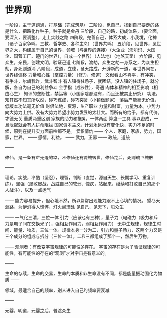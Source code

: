 # 世界观

一阶段，主干道跑通，打基础（完成筑基）
二阶段，觅自己，找到自己要走的路是什么，把路化作种子，种子就是金丹
三阶段，自己的路，初成体系，（要全面，要深入，要调整），走上实践之路
四阶段，完善自己，体系大成，小我境，化神（诸子百家争鸣、三教、哲学史、各种主义）（世界共鸣）
五阶段，见世界，见世界之大，构建属于自己的世界，领域（与世界的连接）（大企业（沃尔玛、大国企、国营工厂、楚门的世界），自成一个世界）（人法地）（地煞天罡）
六阶段，见众生，亲民，创建文明，验证己道
七阶段，渡劫，众生之劫一身系之，为众生担劫，身死则道消
八阶段，成道，立德，通天路成，开辟新的一道，与世界同在，世界线偏移
力量和心性（掌控力量）（修力，修道）
文似看山不喜平，有冲突，有争斗，尔虞我诈，武斗智斗
有人镇得住场子，就团结，没人镇的住场子，就分解，各自为自己的利益争斗
金手指（成长性），奇遇
肉体和精神的相互影响（相由心生）
知识的垄断性，禁运等（小国家啥都没有，而且还被禁止研究）
功法，知其然不知其所以然，碰巧练成，碰巧突破（小镇做题家）
落后产能毫无价值，低版本功法毫无价值
财侣法地，资源，生产职业
力量和财富，力量为本。小势力向大势力上供。没有大势力希望小势力发展的太壮大。而所有的给予，都有代价。
才德无关
量质两重区别
家族的助力和拖累，一体两面
算盘—工具
事以密成，一旦泄密就会有人拼命阻拦
国家资本主义，计划永远没有变化快，实力不足的时候，原则在提升实力面前啥都不是。
爱恨情仇
—— 个人，家庭，家族，势力，国家，世界。
—— 感情，利益。
—— 武力，正邪
—— 政统，道统

——

修仙，是一条有进无退的路，不修仙还有魂魄转世，修仙之后，死则魂飞魄散

——

理论，实战，冷酷（坚忍），理智，判断（直觉，源自天生、长期学习、重复训练），坚强（屡败屡战，战胜自己的软弱、愧疚，站起来，继续和打败自己的那个人战斗），以及一点运气

——
能力容易提升，但心境不然，所以常常出现能力跟不上心境的情况。
望尽天涯路，为伊消得人憔悴，灯火阑珊处
见自己，见天下，见众生

——
一气化三清，三位一体
引力（应该也有三种），量子力（电磁力（吸力和斥力是电子间在交换光子），强相互作用力，弱相互作用力）
无中生规律，规律生时间、能量、物质，三位一体。规律本身一分为二，引力和量子场力，这两个力又是三个成分的组成与拆分（三位一体），二和三都组成了那个一，然后生万物。

——
观测者：有改变宇宙规律的可能性的存在。
宇宙的存在是为了验证规律的可能性，有可能性的存在的“观测”才对宇宙是有意义的。

——

生命的存续，生命的交易，生命的本质和非生命没有不同，都是能量振动固化为物质
——

领域，最适合自己的频率，别人进入自己的频率要衰减

——

元婴，明道，元婴之后，普渡众生